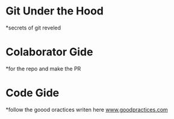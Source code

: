 Git Under the Hood 
===================
*secrets of git reveled


Colaborator Gide
==================
*for the repo and make the PR

Code Gide
==========
*follow the goood oractices writen here www.goodpractices.com


